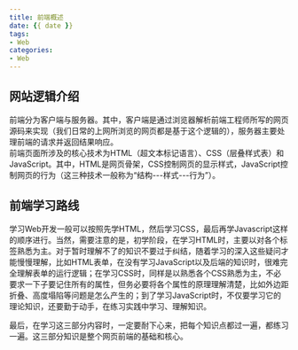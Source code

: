 ```yaml
---
title: 前端概述
date: {{ date }}
tags:
- Web
categories:
- Web
---
```


## 网站逻辑介绍
前端分为客户端与服务器。其中，客户端是通过浏览器解析前端工程师所写的网页源码来实现（我们日常的上网所浏览的网页都是基于这个逻辑的），服务器主要处理前端的请求并返回结果响应。  
前端页面所涉及的核心技术为HTML（超文本标记语言）、CSS（层叠样式表）和JavaScript。其中，HTML是网页骨架，CSS控制网页的显示样式，JavaScript控制网页的行为（这三种技术一般称为“结构---样式---行为”）。

## 前端学习路线
学习Web开发一般可以按照先学HTML，然后学习CSS，最后再学Javascript这样的顺序进行。当然，需要注意的是，初学阶段，在学习HTML时，主要以对各个标签熟悉为主。对于暂时理解不了的知识不要过于纠结，随着学习的深入这些疑问才能慢慢理解，比如HTML表单，在没有学习JavaScript以及后端的知识时，很难完全理解表单的运行逻辑；在学习CSS时，同样是以熟悉各个CSS熟悉为主，不必要求一下子要记住所有的属性，但务必要将各个属性的原理理解清楚，比如外边距折叠、高度塌陷等问题是怎么产生的；到了学习JavaScript时，不仅要学习它的理论知识，还要勤于动手，在练习实践中学习、理解知识。  

最后，在学习这三部分内容时，一定要耐下心来，把每个知识点都过一遍，都练习一遍。这三部分知识是整个网页前端的基础和核心。

